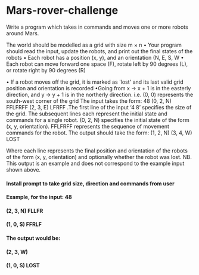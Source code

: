 # Mars-rover-challenge

Write a program which takes in commands and moves one or more robots around Mars.

The world should be modelled as a grid with size m × n
• Your program should read the input, update the robots, and print out the final states of the robots
• Each robot has a position (x, y), and an orientation (N, E, S, W
• Each robot can move forward one space (F), rotate left by 90 degrees (L), or rotate right by
90 degrees (R)

• If a robot moves off the grid, it is marked as 'lost' and its last valid grid position and orientation is recorded
•Going from x -> x + 1 is in the easterly direction, and y -> y + 1 is in the northerly direction. i.e. (0, 0) represents the south-west corner of the grid
The input takes the form:
48
(0, 2, N) FFLFRFF (2, 3, E) LFRFF
.The first line of the input ‘4 8’ specifies the size of the grid. The subsequent lines each represent the initial state and commands for a single robot. (0, 2, N) specifies the initial state of the form (x, y, orientation). FFLFRFF represents the sequence of movement commands for the robot.
The output should take the form: (1, 2, N)
(3, 4, W) LOST

Where each line represents the final position and orientation of the robots of the form (x, y, orientation) and optionally whether the robot was lost.
NB. This output is an example and does not correspond to the example input shown above.

#### Install prompt to take grid size, direction and commands from user
#### Example, for the input: 48
#### (2, 3, N) FLLFR
#### (1, 0, S) FFRLF
#### The output would be: 
#### (2, 3, W)
#### (1, 0, S) LOST


